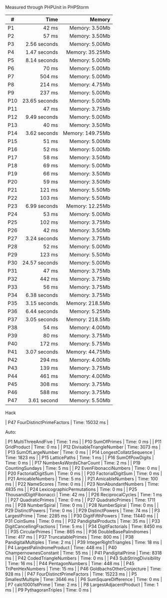 
Measured through PHPUnit in PHPStorm    

|  #  | Time          |  Memory            |
| --- | ------------: | -----------------: |
| P1  | 42 ms         | Memory: 3.50Mb     |
| P2  | 57 ms         | Memory: 3.50Mb     |
| P3  | 2.56 seconds  | Memory: 5.00Mb     |
| P4  | 1.47 seconds  | Memory: 35.25Mb    |
| P5  | 8.14 seconds  | Memory: 5.00Mb     |
| P6  | 70 ms         | Memory: 5.00Mb     |
| P7  | 504 ms        | Memory: 5.00Mb     |
| P8  | 214 ms        | Memory: 4.75Mb     |
| P9  | 237 ms        | Memory: 5.00Mb     |
| P10 | 23.65 seconds | Memory: 5.00Mb     |
| P11 | 47 ms         | Memory: 3.75Mb     |
| P12 | 9.49 seconds  | Memory: 5.00Mb     |
| P13 | 40 ms         | Memory: 3.50Mb     |
| P14 | 3.62 seconds  | Memory: 149.75Mb   |
| P15 | 51 ms         | Memory: 5.00Mb     |
| P16 | 52 ms         | Memory: 5.00Mb     |
| P17 | 58 ms         | Memory: 3.50Mb     |
| P18 | 69 ms         | Memory: 5.00Mb     |
| P19 | 66 ms         | Memory: 3.50Mb     |
| P20 | 59 ms         | Memory: 3.50Mb     |
| P21 | 121 ms        | Memory: 5.50Mb     |
| P22 | 103 ms        | Memory: 5.50Mb     |
| P23 | 6.99 seconds  | Memory: 12.25Mb    |
| P24 | 53 ms         | Memory: 5.00Mb     |
| P25 | 102 ms        | Memory: 3.75Mb     |
| P26 | 42 ms         | Memory: 3.50Mb     |
| P27 | 3.24 seconds  | Memory: 3.75Mb     |
| P28 | 52 ms         | Memory: 5.00Mb     |
| P29 | 123 ms        | Memory: 5.50Mb     |
| P30 | 24.57 seconds | Memory: 5.00Mb     |
| P31 | 47 ms         | Memory: 3.75Mb     |
| P32 | 442 ms        | Memory: 3.75Mb     |
| P33 | 56 ms         | Memory: 3.75Mb     |
| P34 | 6.38 seconds  | Memory: 3.75Mb     |
| P35 | 3.15 seconds  | Memory: 218.5Mb    |
| P36 | 6.44 seconds  | Memory: 5.25Mb     |
| P37 | 3.05 seconds  | Memory: 218.5Mb    |
| P38 | 54 ms         | Memory: 4.00Mb     |
| P39 | 80 ms         | Memory: 3.75Mb     |
| P40 | 172 ms        | Memory: 5.75Mb     |
| P41 | 3.07 seconds  | Memory: 44.75Mb    |
| P42 | 294 ms        | Memory: 4.00Mb     |
| P43 | 139 ms        | Memory: 3.75Mb     |
| P44 | 461 ms        | Memory: 4.00Mb     |
| P45 | 308 ms        | Memory: 3.75Mb     |
| P46 | 588 ms        | Memory: 3.75Mb     |
| P47 | 3.61 second   | Memory: 5.50Mb     |

Hack

| P47 FourDistinctPrimeFactors | Time: 15032 ms |


Auto:

| P1 MultiThreeAndFive | Time: 1 ms |
| P10 SumOfPrimes | Time: 0 ms |
| P11 GridProduct | Time: 0 ms |
| P12 DivisableTriangleNumber | Time: 3073 ms |
| P13 SumOfLargeNumber | Time: 0 ms |
| P14 LongestCollatzSequence | Time: 1823 ms |
| P15 LatticePaths | Time: 1 ms |
| P16 SumOfPowDigits | Time: 0 ms |
| P17 NumberAsWordsCharCount | Time: 2 ms |
| P19 CountingSundays | Time: 5 ms |
| P2 EvenFibonacciNumbers | Time: 0 ms |
| P20 FactorialDigitSum | Time: 0 ms |
| P20 FactorialDigitSum | Time: 0 ms |
| P21 AmicableNumbers | Time: 5 ms |
| P21 AmicableNumbers | Time: 100 ms |
| P22 NameScores | Time: 0 ms |
| P23 NonAbundantNumbers | Time: 4835 ms |
| P24 LexicographicPermutations | Time: 0 ms |
| P25 ThousandDigitFibonacci | Time: 42 ms |
| P26 ReciprocalCycles | Time: 1 ms |
| P27 QuadraticPrimes | Time: 0 ms |
| P27 QuadraticPrimes | Time: 1711 ms |
| P28 NumberSpiral | Time: 0 ms |
| P28 NumberSpiral | Time: 0 ms |
| P29 DistinctPowers | Time: 0 ms |
| P29 DistinctPowers | Time: 74 ms |
| P3 LargestPrime | Time: 2285 ms |
| P30 DigitFifthPowers | Time: 11440 ms |
| P31 CoinSums | Time: 0 ms |
| P32 PandigitalProducts | Time: 35 ms |
| P33 DigitCancellingFractions | Time: 5 ms |
| P34 DigitFactorials | Time: 8450 ms |
| P35 CircularPrimes | Time: 865 ms |
| P36 DoubleBasePalindromes | Time: 417 ms |
| P37 TruncatablePrimes | Time: 800 ms |
| P38 PandigitalMultiples | Time: 2 ms |
| P39 IntegerRightTriangles | Time: 18 ms |
| P4 LargestPalindromeProduct | Time: 448 ms |
| P40 ChampernownesConstant | Time: 55 ms |
| P41 PandigitalPrime | Time: 8318 ms |
| P42 CodedTriangleNumbers | Time: 0 ms |
| P43 SubStringDivisibility | Time: 16 ms |
| P44 PentagonNumbers | Time: 448 ms |
| P45 TriPenHexNumbers | Time: 15 ms |
| P46 GoldbachsOtherConjecture | Time: 928 ms |
| P47 FourDistinctPrimeFactors | Time: 15223 ms |
| P5 SmallestMultiple | Time: 3646 ms |
| P6 SumSquareDifference | Time: 0 ms |
| P7 calc10001stPrime | Time: 2 ms |
| P8 LargestAdjacentProduct | Time: 1 ms |
| P9 PythagoranTriples | Time: 0 ms |